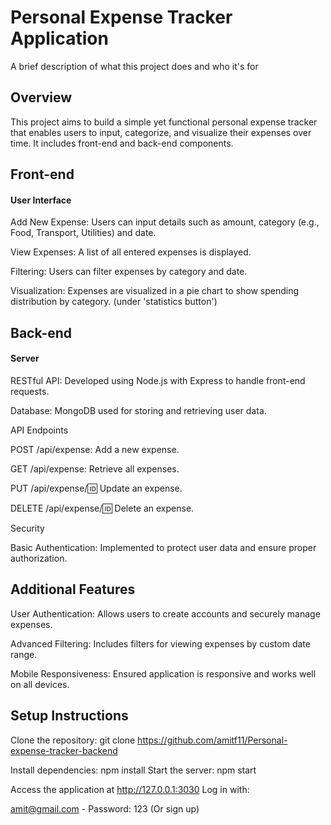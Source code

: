 # Personal Expense Tracker Application


A brief description of what this project does and who it's for


## Overview
This project aims to build a simple yet functional personal expense tracker that enables users to input, categorize, and visualize their expenses over time. It includes front-end and back-end components.
## Front-end 
#### User Interface

  Add New Expense: Users can input details such as amount, category (e.g., Food, Transport, Utilities) and date.

  View Expenses: A list of all entered expenses is displayed.

  Filtering: Users can filter expenses by category and date.

Visualization: Expenses are visualized in a pie chart to show spending distribution by category. (under 'statistics button')
## Back-end
#### Server
RESTful API: Developed using Node.js with Express to handle front-end requests.

Database: MongoDB used for storing and retrieving user data.

API Endpoints

POST /api/expense: Add a new expense.

GET /api/expense: Retrieve all expenses.

PUT /api/expense/:id: Update an expense.

DELETE /api/expense/:id: Delete an expense.

Security

Basic Authentication: Implemented to protect user data and ensure proper authorization.
## Additional Features

User Authentication: Allows users to create accounts and securely manage expenses.

Advanced Filtering: Includes filters for viewing expenses by custom date range.

Mobile Responsiveness: Ensured application is responsive and works well on all devices.
## Setup Instructions

Clone the repository: git clone https://github.com/amitf11/Personal-expense-tracker-backend

Install dependencies: npm install
Start the server: npm start

Access the application at http://127.0.0.1:3030
Log in with: 

amit@gmail.com - Password: 123 (Or sign up)
